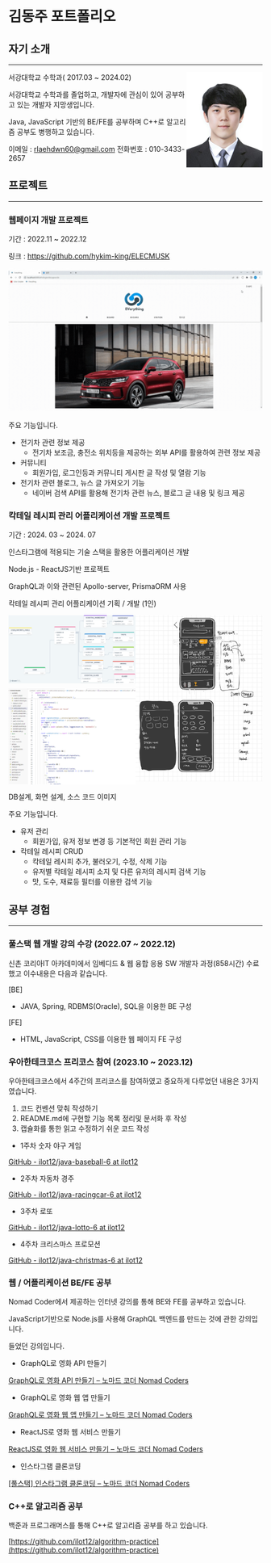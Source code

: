 # 김동주 포트폴리오

## 자기 소개

---
<div>
<img src="imgs/profile.jpg" style="float: right; width: 30% ;">

서강대학교 수학과( 2017.03 ~ 2024.02) 

서강대학교 수학과를 졸업하고, 개발자에 관심이 있어 공부하고 있는 개발자 지망생입니다.

Java, JavaScript 기반의 BE/FE를 공부하며 C++로 알고리즘 공부도 병행하고 있습니다.

이메일 : rlaehdwn60@gmail.com 전화번호 : 010-3433-2657

</div>



## 프로젝트

---
### 웹페이지 개발 프로젝트

기간 : 2022.11 ~ 2022.12

링크 : https://github.com/hykim-king/ELECMUSK

![17.회원가입-로그인.gif](imgs/ELECMUSK_page_1.gif)

주요 기능입니다.

- 전기차 관련 정보 제공
    - 전기차 보조금, 충전소 위치등을 제공하는 외부 API를 활용하여 관련 정보 제공
- 커뮤니티
    - 회원가입, 로그인등과 커뮤니티 게시판 글 작성 및 열람 기능
- 전기차 관련 블로그, 뉴스 글 가져오기 기능
    - 네이버 검색 API를 활용해 전기차 관련 뉴스, 블로그 글 내용 및 링크 제공

### 칵테일 레시피 관리 어플리케이션 개발 프로젝트

기간 : 2024. 03 ~ 2024. 07

인스타그램에 적용되는 기술 스택을 활용한 어플리케이션 개발

Node.js - ReactJS기반 프로젝트

GraphQL과 이와 관련된 Apollo-server, PrismaORM 사용

칵테일 레시피 관리 어플리케이션 기획 / 개발 (1인)

<div style="display: flex;">
  <div style="flex: 1; display: flex; flex-direction: column;">
    <img src="imgs/DB_schema.png" alt="Image 1" style="width: 100%; margin-bottom: 10px;">
    <img src="imgs/source_code_1.png" alt="Image 2" style="width: 100%;">
  </div>
  <div style="flex: 1;">
    <img src="imgs/wireframe_1.jpg" alt="Image 3" style="width: 100%;">
  </div>
</div>

DB설계, 화면 설계, 소스 코드 이미지


주요 기능입니다.

- 유저 관리
    - 회원가입, 유저 정보 변경 등 기본적인 회원 관리 기능
- 칵테일 레시피 CRUD
    - 칵테일 레시피 추가, 불러오기, 수정, 삭제 기능
    - 유저별 칵테일 레시피 소지 및 다른 유저의 레시피 검색 기능
    - 맛, 도수, 재료등 필터를 이용한 검색 기능

## 공부 경험

---

### 풀스택 웹 개발 강의 수강 (2022.07 ~ 2022.12)

신촌 코리아IT 아카데미에서 임베디드 & 웹 융합 응용 SW 개발자 과정(858시간) 수료했고 이수내용은 다음과 같습니다.

[BE]

- JAVA, Spring, RDBMS(Oracle), SQL을 이용한 BE 구성

[FE]

- HTML, JavaScript, CSS를 이용한 웹 페이지 FE 구성

### 우아한테크코스 프리코스 참여 (2023.10 ~ 2023.12)

우아한테크코스에서 4주간의 프리코스를 참여하였고 중요하게 다루었던 내용은 3가지였습니다.

1. 코드 컨벤션 맞춰 작성하기
2. README.md에 구현할 기능 목록 정리및 문서화 후 작성
3. 캡슐화를 통한 읽고 수정하기 쉬운 코드 작성

- 1주차 숫자 야구 게임

[GitHub - ilot12/java-baseball-6 at ilot12](https://github.com/ilot12/java-baseball-6/tree/ilot12)

- 2주차 자동차 경주

[GitHub - ilot12/java-racingcar-6 at ilot12](https://github.com/ilot12/java-racingcar-6/tree/ilot12)

- 3주차 로또

[GitHub - ilot12/java-lotto-6 at ilot12](https://github.com/ilot12/java-lotto-6/tree/ilot12)

- 4주차 크리스마스 프로모션

[GitHub - ilot12/java-christmas-6 at ilot12](https://github.com/ilot12/java-christmas-6-ilot12)

### 웹 / 어플리케이션 BE/FE 공부

Nomad Coder에서 제공하는 인터넷 강의를 통해 BE와 FE를 공부하고 있습니다.

JavaScript기반으로 Node.js를 사용해 GraphQL 백엔드를 만드는 것에 관한 강의입니다.

들었던 강의입니다.

- GraphQL로 영화 API 만들기

[GraphQL로 영화 API 만들기 – 노마드 코더 Nomad Coders](https://nomadcoders.co/graphql-for-beginners)

- GraphQL로 영화 웹 앱 만들기

[GraphQL로 영화 웹 앱 만들기 – 노마드 코더 Nomad Coders](https://nomadcoders.co/react-graphql-for-beginners)

- ReactJS로 영화 웹 서비스 만들기

[ReactJS로 영화 웹 서비스 만들기 – 노마드 코더 Nomad Coders](https://nomadcoders.co/react-for-beginners)

- 인스타그램 클론코딩

[[풀스택] 인스타그램 클론코딩 – 노마드 코더 Nomad Coders](https://nomadcoders.co/instaclone)

### C++로 알고리즘 공부

백준과 프로그래머스를 통해 C++로 알고리즘 공부를 하고 있습니다.

[https://github.com/ilot12/algorithm-practice](https://github.com/ilot12/algorithm-practice)
